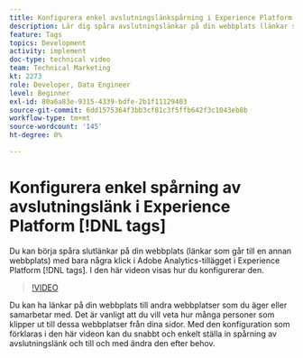 ```yaml
---
title: Konfigurera enkel avslutningslänkspårning i Experience Platform-taggar
description: Lär dig spåra avslutningslänkar på din webbplats (länkar som leder till en annan webbplats) med bara några klick i Adobe Analytics-tillägget i Experience Platform-taggar.
feature: Tags
topics: Development
activity: implement
doc-type: technical video
team: Technical Marketing
kt: 2273
role: Developer, Data Engineer
level: Beginner
exl-id: 80a6a83e-9315-4339-bdfe-2b1f11129403
source-git-commit: 6dd1575364f3bb3cf81c3f5ffb642f3c1043eb8b
workflow-type: tm+mt
source-wordcount: '145'
ht-degree: 0%

---
```


# Konfigurera enkel spårning av avslutningslänk i Experience Platform [!DNL tags]

Du kan börja spåra slutlänkar på din webbplats (länkar som går till en annan webbplats) med bara några klick i Adobe Analytics-tillägget i Experience Platform [!DNL tags]. I den här videon visas hur du konfigurerar den.

>[!VIDEO](https://video.tv.adobe.com/v/25763/?quality=12&learn=on)

Du kan ha länkar på din webbplats till andra webbplatser som du äger eller samarbetar med. Det är vanligt att du vill veta hur många personer som klipper ut till dessa webbplatser från dina sidor. Med den konfiguration som förklaras i den här videon kan du snabbt och enkelt ställa in spårning av avslutningslänk och till och med ändra den efter behov.
